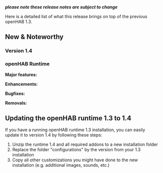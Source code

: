 _**please note these release notes are subject to change**_

Here is a detailed list of what this release brings on top of the previous openHAB 1.3.

## New & Noteworthy

### Version 1.4

### openHAB Runtime

**Major features:**

**Enhancements:**

**Bugfixes:**

**Removals:**

## Updating the openHAB runtime 1.3 to 1.4

If you have a running openHAB runtime 1.3 installation, you can easily update it to version 1.4 by following these steps:
1. Unzip the runtime 1.4 and all required addons to a new installation folder
1. Replace the folder "configurations" by the version from your 1.3 installation
1. Copy all other customizations you might have done to the new installation (e.g. additional images, sounds, etc.)